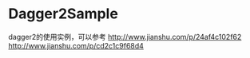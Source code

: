 # Dagger2Sample

dagger2的使用实例，可以参考
http://www.jianshu.com/p/24af4c102f62
http://www.jianshu.com/p/cd2c1c9f68d4